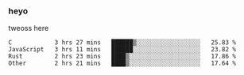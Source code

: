 ### heyo
tweoss here

<!--START_SECTION:waka-->

```text
C            3 hrs 27 mins   ██████▒░░░░░░░░░░░░░░░░░░   25.83 %
JavaScript   3 hrs 11 mins   ██████░░░░░░░░░░░░░░░░░░░   23.82 %
Rust         2 hrs 23 mins   ████▒░░░░░░░░░░░░░░░░░░░░   17.86 %
Other        2 hrs 21 mins   ████▒░░░░░░░░░░░░░░░░░░░░   17.64 %
```

<!--END_SECTION:waka-->

<!--
**Tweoss/tweoss** is a ✨ _special_ ✨ repository because its `README.md` (this file) appears on your GitHub profile.

Here are some ideas to get you started:

- 🔭 I’m currently working on ...
- 🌱 I’m currently learning ...
- 👯 I’m looking to collaborate on ...
- 🤔 I’m looking for help with ...
- 💬 Ask me about ...
- 📫 How to reach me: ...
- 😄 Pronouns: ...
- ⚡ Fun fact: ...
-->
